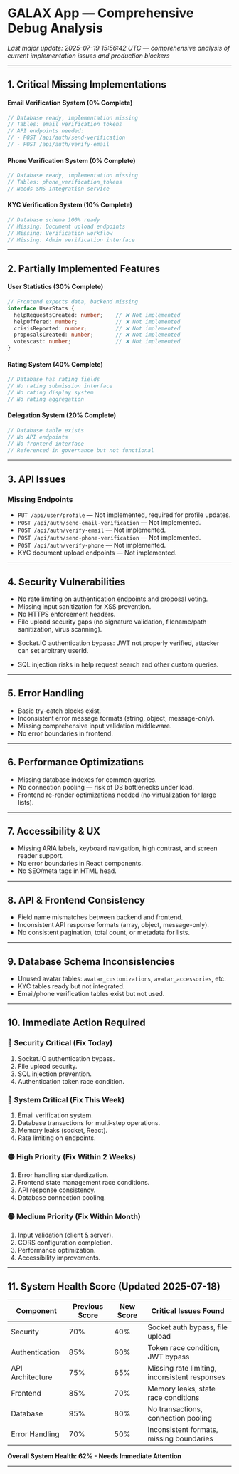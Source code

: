 # GALAX App — Comprehensive Debug Analysis
<!-- Updated 2025-07-19 15:56:42 UTC: Current debug status and critical issue analysis -->

_Last major update: 2025-07-19 15:56:42 UTC — comprehensive analysis of current implementation issues and production blockers_

---

## 1. Critical Missing Implementations

#### Email Verification System (0% Complete)
```typescript
// Database ready, implementation missing
// Tables: email_verification_tokens
// API endpoints needed:
// - POST /api/auth/send-verification
// - POST /api/auth/verify-email
```

#### Phone Verification System (0% Complete)
```typescript
// Database ready, implementation missing
// Tables: phone_verification_tokens
// Needs SMS integration service
```

#### KYC Verification System (10% Complete)
```typescript
// Database schema 100% ready
// Missing: Document upload endpoints
// Missing: Verification workflow
// Missing: Admin verification interface
```

---

## 2. Partially Implemented Features

#### User Statistics (30% Complete)
```typescript
// Frontend expects data, backend missing
interface UserStats {
  helpRequestsCreated: number;    // ❌ Not implemented
  helpOffered: number;            // ❌ Not implemented  
  crisisReported: number;         // ❌ Not implemented
  proposalsCreated: number;       // ❌ Not implemented
  votescast: number;              // ❌ Not implemented
}
```

#### Rating System (40% Complete)
```typescript
// Database has rating fields
// No rating submission interface
// No rating display system
// No rating aggregation
```

#### Delegation System (20% Complete)
```typescript
// Database table exists
// No API endpoints
// No frontend interface
// Referenced in governance but not functional
```

---

## 3. API Issues

### Missing Endpoints
- `PUT /api/user/profile` — Not implemented, required for profile updates.
- `POST /api/auth/send-email-verification` — Not implemented.
- `POST /api/auth/verify-email` — Not implemented.
- `POST /api/auth/send-phone-verification` — Not implemented.
- `POST /api/auth/verify-phone` — Not implemented.
- KYC document upload endpoints — Not implemented.
<!-- Added 2025-07-18: Explicit listing of missing endpoints -->

---

## 4. Security Vulnerabilities

- No rate limiting on authentication endpoints and proposal voting.
- Missing input sanitization for XSS prevention.
- No HTTPS enforcement headers.
- File upload security gaps (no signature validation, filename/path sanitization, virus scanning).
<!-- Added 2025-07-18: File upload security details -->

- Socket.IO authentication bypass: JWT not properly verified, attacker can set arbitrary userId.
<!-- Added 2025-07-18: Socket.IO JWT bypass -->

- SQL injection risks in help request search and other custom queries.
<!-- Added 2025-07-18: SQL injection risks -->

---

## 5. Error Handling

- Basic try-catch blocks exist.
- Inconsistent error message formats (string, object, message-only).
- Missing comprehensive input validation middleware.
- No error boundaries in frontend.
<!-- Added 2025-07-18: Error boundaries missing -->

---

## 6. Performance Optimizations

- Missing database indexes for common queries.
- No connection pooling — risk of DB bottlenecks under load.
- Frontend re-render optimizations needed (no virtualization for large lists).
<!-- Added 2025-07-18: List virtualization and frontend performance -->

---

## 7. Accessibility & UX

- Missing ARIA labels, keyboard navigation, high contrast, and screen reader support.
- No error boundaries in React components.
- No SEO/meta tags in HTML head.
<!-- Added 2025-07-18: SEO/meta tag issue -->

---

## 8. API & Frontend Consistency

- Field name mismatches between backend and frontend.
- Inconsistent API response formats (array, object, message-only).
- No consistent pagination, total count, or metadata for lists.
<!-- Added 2025-07-18: Pagination/response metadata -->

---

## 9. Database Schema Inconsistencies

- Unused avatar tables: `avatar_customizations`, `avatar_accessories`, etc.
- KYC tables ready but not integrated.
- Email/phone verification tables exist but not used.
<!-- Added 2025-07-18: Schema details -->

---

## 10. Immediate Action Required

### 🚨 Security Critical (Fix Today)
1. Socket.IO authentication bypass.
2. File upload security.
3. SQL injection prevention.
4. Authentication token race condition.

### 🔴 System Critical (Fix This Week)
1. Email verification system.
2. Database transactions for multi-step operations.
3. Memory leaks (socket, React).
4. Rate limiting on endpoints.

### 🟡 High Priority (Fix Within 2 Weeks)
1. Error handling standardization.
2. Frontend state management race conditions.
3. API response consistency.
4. Database connection pooling.

### 🟢 Medium Priority (Fix Within Month)
1. Input validation (client & server).
2. CORS configuration completion.
3. Performance optimization.
4. Accessibility improvements.

---

## 11. System Health Score (Updated 2025-07-18) <!-- Added 2025-07-18: Updated scores -->

| Component           | Previous Score | New Score | Critical Issues Found                       |
|---------------------|---------------|-----------|---------------------------------------------|
| Security            | 70%           | 40%       | Socket auth bypass, file upload             |
| Authentication      | 85%           | 60%       | Token race condition, JWT bypass            |
| API Architecture    | 75%           | 65%       | Missing rate limiting, inconsistent responses|
| Frontend            | 85%           | 70%       | Memory leaks, state race conditions         |
| Database            | 95%           | 80%       | No transactions, connection pooling         |
| Error Handling      | 70%           | 50%       | Inconsistent formats, missing boundaries    |

**Overall System Health: 62% - Needs Immediate Attention**

---
